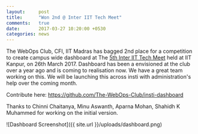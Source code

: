 ```yaml
---
layout:     post
title:      "Won 2nd @ Inter IIT Tech Meet"
comments:   true
date:       2017-03-27 10:20:00 +0530
categories: news
---
```


The WebOps Club, CFI, IIT Madras has bagged 2nd place for a competition to create campus wide dashboard at The [5th Inter IIT Tech Meet][inter-iit] held at IIT Kanpur, on 26th March 2017.
Dashboard has been a envisioned at the club over a year ago and is coming to realisation now. We have a great team working on this. We will be launching this across insti with administration's help over the coming month.

Contribute here: https://github.com/The-WebOps-Club/insti-dashboard

Thanks to Chinni Chaitanya, Minu Aswanth, Aparna Mohan, Shahidh K Muhammed for working on the initial version.

![Dashboard Screenshot]({{ site.url }}/uploads/dashboard.png)

[inter-iit]: http://interiit.tech
